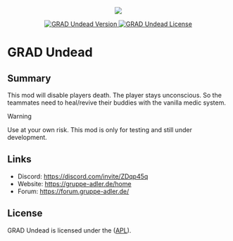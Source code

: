 <p align="center">
    <img src="https://github.com/y0014984/GRAD-Undead/assets/50139270/b2406c9c-d061-4954-a4d2-a1174aac2373.png">
</p>

<p align="center">
    <a href="https://github.com/y0014984/GRAD-Undead/releases/latest">
        <img src="https://img.shields.io/badge/Version-0.1.0-blue.svg?style=flat-square" alt="GRAD Undead Version">
    </a>
    <a href="https://www.bistudio.com/community/licenses/arma-public-license-share-alike">
        <img src="https://img.shields.io/badge/License-APL-red.svg?style=flat-square" alt="GRAD Undead License">
    </a>
</p>

# GRAD Undead

## Summary
This mod will disable players death. The player stays unconscious. So the teammates need to heal/revive their buddies with the vanilla medic system.

> [!WARNING]
> Use at your own risk. This mod is only for testing and still under development.

## Links
- Discord: https://discord.com/invite/ZDqp45q
- Website: https://gruppe-adler.de/home
- Forum: https://forum.gruppe-adler.de/

## License
GRAD Undead is licensed under the ([APL](https://www.bohemia.net/community/licenses/arma-public-license)).
